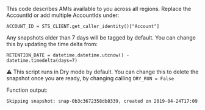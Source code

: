 This code describes AMIs available to you across all regions. Replace the AccountId or add multiple AccountIds under:

```
ACCOUNT_ID = STS_CLIENT.get_caller_identity()["Account"]
```

Any snapshots older than 7 days will be tagged by default. You can change this by updating the time delta from:

```
RETENTION_DATE = datetime.datetime.utcnow() - datetime.timedelta(days=7)
```

⚠️ This script runs in Dry mode by default. You can change this to delete the snapshot once you are ready, by changing calling `DRY_RUN = False`


Function output:

```bash
Skipping snapshot: snap-0b3c3672358db8339, created on 2019-04-24T17:09:59.247000+00:00 as dry run flag is set. Unset this by calling `delete_snapshot()` with dry_run_flag=False
```
